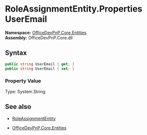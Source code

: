 # RoleAssignmentEntity.Properties UserEmail
**Namespace:** [OfficeDevPnP.Core.Entities](OfficeDevPnP.Core.Entities.md)  
**Assembly:** OfficeDevPnP.Core.dll  
## Syntax
```C#
public string UserEmail { get; }
public string UserEmail { set; }
```

### Property Value
Type: System.String  

## See also
- [RoleAssignmentEntity](RoleAssignmentEntity.md) 

- [OfficeDevPnP.Core.Entities](OfficeDevPnP.Core.Entities.md)
